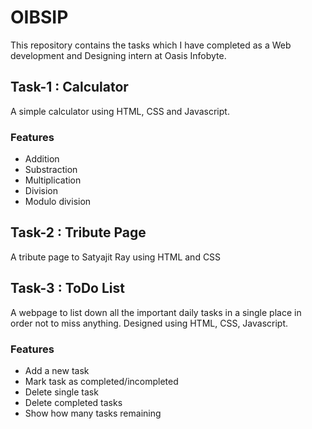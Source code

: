 # OIBSIP
This repository contains the tasks which I have completed as a Web development and Designing intern at Oasis Infobyte.

## Task-1 : Calculator
A simple calculator using HTML, CSS and Javascript.
### Features
* Addition
* Substraction
* Multiplication
* Division
* Modulo division

## Task-2 : Tribute Page 
A tribute page to Satyajit Ray using HTML and CSS

## Task-3 : ToDo List
A webpage to list down all the important daily tasks in a single place in order not to miss anything. Designed using HTML, CSS, Javascript.
### Features
* Add a new task
* Mark task as completed/incompleted
* Delete single task
* Delete completed tasks
* Show how many tasks remaining
